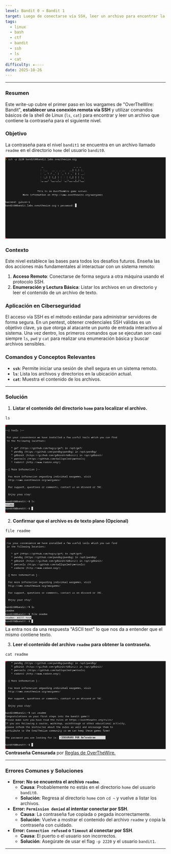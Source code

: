 ```yaml
---
level: Bandit 0 → Bandit 1
target: Luego de conectarse vía SSH, leer un archivo para encontrar la primera contraseña.
tags:
  - linux
  - bash
  - ctf
  - bandit
  - ssh
  - ls
  - cat
difficulty: ★☆☆☆☆
date: 2025-10-26
---
```

---
### Resumen
Este write-up cubre el primer paso en los wargames de "OverTheWire: Bandit", **establecer una conexión remota vía SSH** y utilizar comandos básicos de la shell de Linux (`ls`, `cat`) para encontrar y leer un archivo que contiene la contraseña para el siguiente nivel.

### Objetivo
La contraseña para el nivel `bandit1` se encuentra en un archivo llamado `readme` en el directorio `home` del usuario `bandit0`.

![OverTheWire.bandit1.png](_assets/OverTheWire.bandit.png)

### Contexto
Este nivel establece las bases para todos los desafíos futuros. Enseña las dos acciones más fundamentales al interactuar con un sistema remoto:
1.  **Acceso Remoto**: Conectarse de forma segura a otra máquina usando el protocolo SSH.
2.  **Enumeración y Lectura Básica**: Listar los archivos en un directorio y leer el contenido de un archivo de texto.

### Aplicación en Ciberseguridad
El acceso vía SSH es el método estándar para administrar servidores de forma segura. En un pentest, obtener credenciales SSH válidas es un objetivo clave, ya que otorga al atacante un punto de entrada interactivo al sistema. Una vez dentro, los primeros comandos que se ejecutan son casi siempre `ls`, `pwd` y `cat` para realizar una enumeración básica y buscar archivos sensibles.

### Comandos y Conceptos Relevantes
* **`ssh`**: Permite iniciar una sesión de shell segura en un sistema remoto.
* **`ls`**: Lista los archivos y directorios en la ubicación actual.
* **`cat`**: Muestra el contenido de los archivos.

---

### Solución

1.  **Listar el contenido del directorio `home` para localizar el archivo.**
```
ls
```
![OverTheWire.bandit2.png](_assets/OverTheWire.bandit2.png)

2.  **Confirmar que el archivo es de texto plano (Opcional)**
```
file readme
```
![OverTheWire.bandit](_assets/OverTheWire.bandit3.png)
	La entra nos da una respuesta "ASCII text" lo que nos da a entender que el mismo contiene texto.

3.  **Leer el contenido del archivo `readme` para obtener la contraseña.**
```
cat readme
```
![OverTheWire.bandit](_assets/OverTheWire.bandit4.png)
	**Contraseña Censurada** por [Reglas de OverTheWire.](https://overthewire.org/rules/)

---

### Errores Comunes y Soluciones

*   **Error: No se encuentra el archivo `readme`**.
    *   **Causa**: Probablemente no estás en el directorio `home` del usuario `bandit0`.
    *   **Solución**: Regresa al directorio `home` con `cd ~` y vuelve a listar los archivos.
*   **Error: `Permission denied` al intentar conectar por SSH**.
    *   **Causa**: La contraseña fue copiada o pegada incorrectamente.
    *   **Solución**: Vuelve a mostrar el contenido del archivo `readme` y copia la contraseña con cuidado.
*   **Error: `Connection refused` o `Timeout` al conectar por SSH**.
    *   **Causa**: El puerto o el usuario son incorrectos.
    *   **Solución**: Asegúrate de usar el flag `-p 2220` y el usuario `bandit1`.

---
